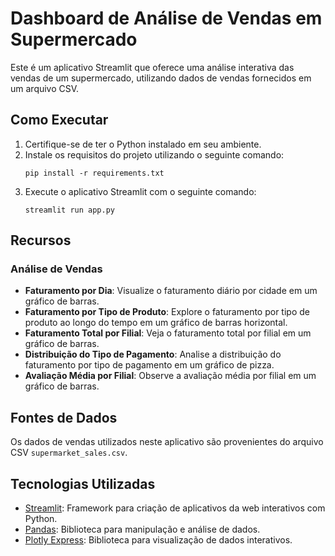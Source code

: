 # Dashboard de Análise de Vendas em Supermercado

Este é um aplicativo Streamlit que oferece uma análise interativa das vendas de um supermercado, utilizando dados de vendas fornecidos em um arquivo CSV.

## Como Executar

1. Certifique-se de ter o Python instalado em seu ambiente.
2. Instale os requisitos do projeto utilizando o seguinte comando:
    ```
    pip install -r requirements.txt
    ```
3. Execute o aplicativo Streamlit com o seguinte comando:
    ```
    streamlit run app.py
    ```

## Recursos

### Análise de Vendas

- **Faturamento por Dia**: Visualize o faturamento diário por cidade em um gráfico de barras.
- **Faturamento por Tipo de Produto**: Explore o faturamento por tipo de produto ao longo do tempo em um gráfico de barras horizontal.
- **Faturamento Total por Filial**: Veja o faturamento total por filial em um gráfico de barras.
- **Distribuição do Tipo de Pagamento**: Analise a distribuição do faturamento por tipo de pagamento em um gráfico de pizza.
- **Avaliação Média por Filial**: Observe a avaliação média por filial em um gráfico de barras.


## Fontes de Dados

Os dados de vendas utilizados neste aplicativo são provenientes do arquivo CSV `supermarket_sales.csv`.

## Tecnologias Utilizadas

- [Streamlit](https://streamlit.io/): Framework para criação de aplicativos da web interativos com Python.
- [Pandas](https://pandas.pydata.org/): Biblioteca para manipulação e análise de dados.
- [Plotly Express](https://plotly.com/python/plotly-express/): Biblioteca para visualização de dados interativos.
